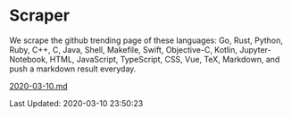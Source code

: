 # Scraper

We scrape the github trending page of these languages: Go, Rust, Python, Ruby, C++, C, Java, Shell, Makefile, Swift, Objective-C, Kotlin, Jupyter-Notebook, HTML, JavaScript, TypeScript, CSS, Vue, TeX, Markdown, and push a markdown result everyday.

[2020-03-10.md](https://github.com/yangwenmai/Scraper/blob/master/2020-03-10.md)

Last Updated: 2020-03-10 23:50:23